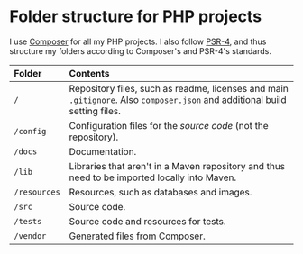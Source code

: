 # Folder structure for PHP projects
I use [Composer][1] for all my PHP projects. I also follow [PSR-4][2], and 
thus structure my folders according to Composer's and PSR-4's standards. 

| Folder | Contents
| :-- | :--
`/` | Repository files, such as readme, licenses and main `.gitignore`. Also `composer.json` and additional build setting files.
`/config` | Configuration files for the *source code* (not the repository).
`/docs` | Documentation.
`/lib` | Libraries that aren't in a Maven repository and thus need to be imported locally into Maven.
`/resources` | Resources, such as databases and images.
`/src` | Source code.
`/tests` | Source code and resources for tests.
`/vendor` | Generated files from Composer.


[1]: https://getcomposer.org/
[2]: https://www.php-fig.org/psr/psr-4/
